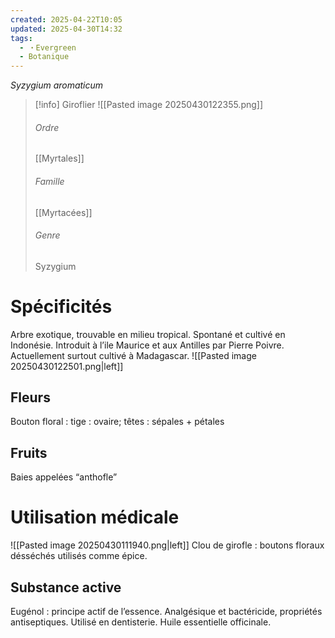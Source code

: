```yaml
---
created: 2025-04-22T10:05
updated: 2025-04-30T14:32
tags:
  - ・Evergreen
  - Botanique
---
```

*Syzygium aromaticum*

>[!info] Giroflier
> ![[Pasted image 20250430122355.png]]
> ###### Ordre
> [[Myrtales]]
> ###### Famille
> [[Myrtacées]]
> ###### Genre
> Syzygium

# Spécificités

Arbre exotique, trouvable en milieu tropical.
Spontané et cultivé en Indonésie.
Introduit à l’ile Maurice et aux Antilles par Pierre Poivre.
Actuellement surtout cultivé à Madagascar.
![[Pasted image 20250430122501.png|left]]
## Fleurs
Bouton floral : tige : ovaire; têtes : sépales + pétales
## Fruits
Baies appelées “anthofle”
# Utilisation médicale
![[Pasted image 20250430111940.png|left]]
Clou de girofle : boutons floraux désséchés utilisés comme épice.
## Substance active
Eugénol : principe actif de l’essence.
Analgésique et bactéricide, propriétés antiseptiques.
Utilisé en dentisterie.
Huile essentielle officinale.